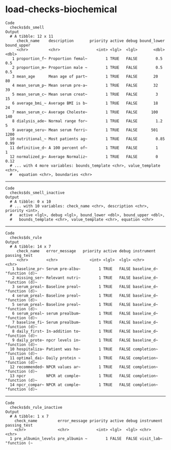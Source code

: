 # load-checks-biochemical

    Code
      checks$ds_smell
    Output
      # A tibble: 12 x 11
         check_name    description       priority active debug bound_lower bound_upper
         <chr>         <chr>                <int> <lgl>  <lgl>       <dbl>       <dbl>
       1 proportion_f~ Proportion femal~        1 TRUE   FALSE        0.5         0.5 
       2 proportion_m~ Proportion male ~        1 TRUE   FALSE        0.5         0.5 
       3 mean_age      Mean age of part~        1 TRUE   FALSE       20          80   
       4 mean_serum_p~ Mean serum pre-a~        1 TRUE   FALSE       32          39   
       5 mean_serum_c~ Mean serum creat~        1 TRUE   FALSE        3          15   
       6 average_bmi_~ Average BMI is b~        1 TRUE   FALSE       18          24   
       7 mean_serum_c~ Average Choleste~        1 TRUE   FALSE      100         140   
       8 dialysis_ade~ Normal range for~        1 TRUE   FALSE        1.2         5   
       9 average_seru~ Mean serum ferri~        1 TRUE   FALSE      501        1200   
      10 nutritional_~ Most patients ag~        1 TRUE   FALSE        0.85        0.99
      11 definitive_d~ A 100 percent of~        1 TRUE   FALSE        1           1   
      12 normalized_p~ Average Normaliz~        1 TRUE   FALSE        0           0.12
      # ... with 4 more variables: bounds_template <chr>, value_template <chr>,
      #   equation <chr>, boundaries <chr>

---

    Code
      checks$ds_smell_inactive
    Output
      # A tibble: 0 x 10
      # ... with 10 variables: check_name <chr>, description <chr>, priority <int>,
      #   active <lgl>, debug <lgl>, bound_lower <dbl>, bound_upper <dbl>,
      #   bounds_template <chr>, value_template <chr>, equation <chr>

---

    Code
      checks$ds_rule
    Output
      # A tibble: 14 x 7
         check_name   error_message   priority active debug instrument  passing_test  
         <chr>        <chr>              <int> <lgl>  <lgl> <chr>       <chr>         
       1 baseline_pr~ Serum pre-albu~        1 TRUE   FALSE baseline_d~ "function (d)~
       2 missing_ser~ Relevant nutri~        1 TRUE   FALSE baseline_d~ "function (d)~
       3 serum_preal~ Baseline preal~        1 TRUE   FALSE baseline_d~ "function (d)~
       4 serum_preal~ Baseline preal~        1 TRUE   FALSE baseline_d~ "function (d)~
       5 serum_preal~ Baseline preal~        1 TRUE   FALSE baseline_d~ "function (d)~
       6 serum_preal~ serum prealbum~        1 TRUE   FALSE baseline_d~ "function (d)~
       7 baseline_fi~ Serum prealbum~        1 TRUE   FALSE baseline_d~ "function (d)~
       8 daily_first~ In-addition to~        1 TRUE   FALSE baseline_d~ "function (d)~
       9 daily_prote~ npcr levels in~        1 TRUE   FALSE baseline_d~ "function (d)~
      10 hospitaliza~ Patient was ho~        1 TRUE   FALSE completion~ "function (d)~
      11 optimal_dai~ Daily protein ~        1 TRUE   FALSE completion~ "function (d)~
      12 recommended~ NPCR values ar~        1 TRUE   FALSE completion~ "function (d)~
      13 npcr         NPCR at comple~        1 TRUE   FALSE completion~ "function (d)~
      14 npcr_compar~ NPCR at comple~        1 TRUE   FALSE completion~ "function (d)~

---

    Code
      checks$ds_rule_inactive
    Output
      # A tibble: 1 x 7
        check_name         error_message priority active debug instrument passing_test
        <chr>              <chr>            <int> <lgl>  <lgl> <chr>      <chr>       
      1 pre_albumin_levels pre_albumin ~        1 FALSE  FALSE visit_lab~ "function (~

